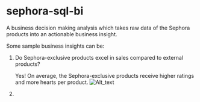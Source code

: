 # sephora-sql-bi
A business decision making analysis which takes raw data of the Sephora products into an actionable business insight.




Some sample business insights can be:

1. Do Sephora-exclusive products excel in sales compared to external products?

   Yes! On average, the Sephora-exclusive products receive higher ratings and more hearts per product.
![Alt_text](KakaoTalk_20250901_181910168)


2. 
